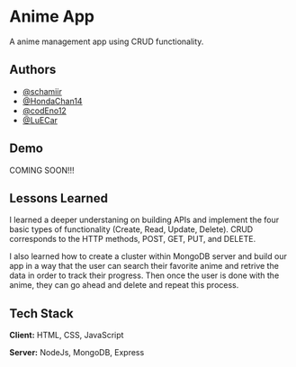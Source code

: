# Anime App

A anime management app using CRUD functionality.


## Authors

- [@schamiir](https://www.github.com/schamiir)
- [@HondaChan14](https://www.github.com/HondaChan14)
- [@codEno12](https://www.github.com/codEno12)
- [@LuECar](https://www.github.com/LuECar)



## Demo

COMING SOON!!!


## Lessons Learned


I learned a deeper understaning on building APIs and implement the four basic types of functionality (Create, Read, Update, Delete). CRUD corresponds to the HTTP methods, POST, GET, PUT, and DELETE.

I also learned how to create a cluster within MongoDB server and build our app in a way that the user can search their favorite anime and retrive the data in order to track their progress. Then once the user is done with the anime, they can go ahead and delete and repeat this process.

## Tech Stack

**Client:** HTML, CSS, JavaScript

**Server:** NodeJs, MongoDB, Express